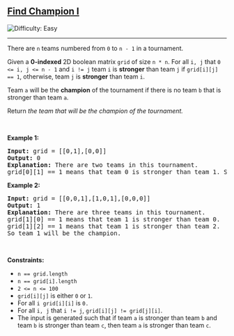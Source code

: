 <h2><a href="https://leetcode.com/problems/find-champion-i">Find Champion I</a></h2> <img src='https://img.shields.io/badge/Difficulty-Easy-brightgreen' alt='Difficulty: Easy' /><hr><p>There are <code>n</code> teams numbered from <code>0</code> to <code>n - 1</code> in a tournament.</p>

<p>Given a <strong>0-indexed</strong> 2D boolean matrix <code>grid</code> of size <code>n * n</code>. For all <code>i, j</code> that <code>0 &lt;= i, j &lt;= n - 1</code> and <code>i != j</code> team <code>i</code> is <strong>stronger</strong> than team <code>j</code> if <code>grid[i][j] == 1</code>, otherwise, team <code>j</code> is <strong>stronger</strong> than team <code>i</code>.</p>

<p>Team <code>a</code> will be the <strong>champion</strong> of the tournament if there is no team <code>b</code> that is stronger than team <code>a</code>.</p>

<p>Return <em>the team that will be the champion of the tournament.</em></p>

<p>&nbsp;</p>
<p><strong class="example">Example 1:</strong></p>

<pre>
<strong>Input:</strong> grid = [[0,1],[0,0]]
<strong>Output:</strong> 0
<strong>Explanation:</strong> There are two teams in this tournament.
grid[0][1] == 1 means that team 0 is stronger than team 1. So team 0 will be the champion.
</pre>

<p><strong class="example">Example 2:</strong></p>

<pre>
<strong>Input:</strong> grid = [[0,0,1],[1,0,1],[0,0,0]]
<strong>Output:</strong> 1
<strong>Explanation:</strong> There are three teams in this tournament.
grid[1][0] == 1 means that team 1 is stronger than team 0.
grid[1][2] == 1 means that team 1 is stronger than team 2.
So team 1 will be the champion.
</pre>

<p>&nbsp;</p>
<p><strong>Constraints:</strong></p>

<ul>
	<li><code>n == grid.length</code></li>
	<li><code>n == grid[i].length</code></li>
	<li><code>2 &lt;= n &lt;= 100</code></li>
	<li><code>grid[i][j]</code> is either <code>0</code> or <code>1</code>.</li>
	<li>For all <code>i grid[i][i]</code> is <code>0.</code></li>
	<li>For all <code>i, j</code> that <code>i != j</code>, <code>grid[i][j] != grid[j][i]</code>.</li>
	<li>The input is generated such that if team <code>a</code> is stronger than team <code>b</code> and team <code>b</code> is stronger than team <code>c</code>, then team <code>a</code> is stronger than team <code>c</code>.</li>
</ul>
